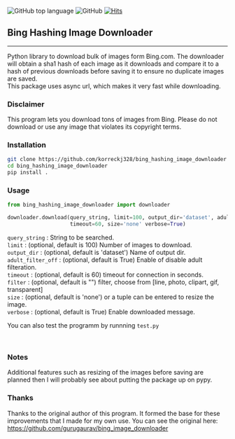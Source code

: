 ![GitHub top language](https://img.shields.io/github/languages/top/korreckj328/bing_hashing_image_downloader)
![GitHub](https://img.shields.io/github/license/korreckj328/bing_hashing_image_downloader)
[![Hits](https://hits.seeyoufarm.com/api/count/incr/badge.svg?url=https%3A%2F%2Fgithub.com%2Fkorreckj328%2Fbing_hashing_image_downloader&count_bg=%2379C83D&title_bg=%23555555&icon=&icon_color=%23E7E7E7&title=hits&edge_flat=false)](https://hits.seeyoufarm.com)

## Bing Hashing Image Downloader
<hr>

Python library to download bulk of images form Bing.com.
The downloader will obtain a sha1 hash of each image as it downloads and compare it to a hash of previous
downloads before saving it to ensure no duplicate images are saved.  
This package uses async url, which makes it very fast while downloading.<br/>


### Disclaimer<br />

This program lets you download tons of images from Bing.
Please do not download or use any image that violates its copyright terms. 

### Installation <br />

```bash
git clone https://github.com/korreckj328/bing_hashing_image_downloader
cd bing_hashing_image_downloader
pip install .
```



### Usage <br />

```python
from bing_hashing_image_downloader import downloader

downloader.download(query_string, limit=100, output_dir='dataset', adult_filter_off=True,
                    timeout=60, size='none' verbose=True)
```

`query_string` : String to be searched.<br />
`limit` : (optional, default is 100) Number of images to download.<br />
`output_dir` : (optional, default is 'dataset') Name of output dir.<br />
`adult_filter_off` : (optional, default is True) Enable of disable adult filteration.<br />
`timeout` : (optional, default is 60) timeout for connection in seconds.<br />
`filter` : (optional, default is "") filter, choose from [line, photo, clipart, gif, transparent]<br />
`size` : (optional, default is 'none') or a tuple can be entered to resize the image.<br />
`verbose` : (optional, default is True) Enable downloaded message.<br />


You can also test the programm by runnning `test.py`


</br>

### Notes
Additional features such as resizing of the images before saving are planned then I will probably see about
putting the package up on pypy.


### Thanks
Thanks to the original author of this program.  It formed the base for these improvements that I made for my
own use.  You can see the original here: https://github.com/gurugaurav/bing_image_downloader <br />



